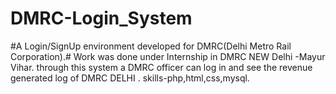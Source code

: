# DMRC-Login_System
#A Login/SignUp environment developed for DMRC(Delhi Metro Rail Corporation).#
Work was done under Internship in DMRC NEW Delhi -Mayur Vihar.
through this system a DMRC officer can log in and see the revenue generated log of DMRC DELHI .
skills-php,html,css,mysql.
